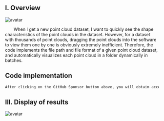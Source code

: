 ##  I. Overview 

![avatar]( db329ec9c683492098958c0a4f7490f4.gif) 

   When I get a new point cloud dataset, I want to quickly see the shape characteristics of the point clouds in the dataset. However, for a dataset with thousands of point clouds, dragging the point clouds into the software to view them one by one is obviously extremely inefficient. Therefore, the code implements the file path and file format of a given point cloud dataset, and automatically visualizes each point cloud in a folder dynamically in batches.  

##  Code implementation 

 ```python  
After clicking on the GitHub Sponsor button above, you will obtain access permissions to my private code repository ( https://github.com/slowlon/my_code_bar ) to view this blog code. By searching the code number of this blog, you can find the code you need, code number is: 2024020309574543720
 ```  
##  III. Display of results 

![avatar]( 0735d1e8d1584c90ba984c6e8f0ab33b.gif) 

